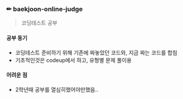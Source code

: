 ### ✏ baekjoon-online-judge
> 코딩테스트 공부
#### 공부 동기
- 코딩테스트 준비하기 위해 기존에 짜놓았던 코드와, 지금 짜는 코드를 합침
- 기초적인것은 codeup에서 하고, 유형별 문제 풀이용
#### 어려운 점
- 2학년때 공부를 열심히했어야만했음..